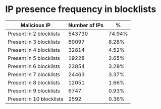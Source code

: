 # IP presence frequency in blocklists
| Malicious IP | Number of IPs | % |
|----|----|----|
| Present in 2 blocklists | 543730 | 74.94% |
| Present in 3 blocklists | 60097 | 8.28% |
| Present in 4 blocklists | 32814 | 4.52% |
| Present in 5 blocklists | 19228 | 2.65% |
| Present in 6 blocklists | 23854 | 3.29% |
| Present in 7 blocklists | 24463 | 3.37% |
| Present in 8 blocklists | 12051 | 1.66% |
| Present in 9 blocklists | 6747 | 0.93% |
| Present in 10 blocklists | 2592 | 0.36% |
